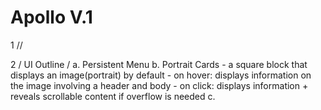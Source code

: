 # Apollo V.1

1 //

2 / UI Outline / 
	a. Persistent Menu
    b. Portrait Cards
        - a square block that displays an image(portrait) by default
        - on hover: displays information on the image involving a header and body
        - on click: displays information + reveals scrollable content if overflow is needed
    c.

